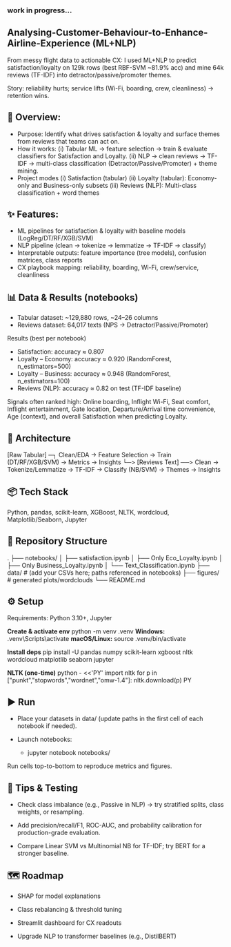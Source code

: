 ### work in progress...

## Analysing-Customer-Behaviour-to-Enhance-Airline-Experience (ML+NLP)
From messy flight data to actionable CX: I used ML+NLP to predict satisfaction/loyalty on 129k rows (best RBF-SVM ~81.9% acc) and mine 64k reviews (TF-IDF) into detractor/passive/promoter themes. 

Story: reliability hurts; service lifts (Wi-Fi, boarding, crew, cleanliness) → retention wins.

## 🚀 Overview:
- Purpose: Identify what drives satisfaction & loyalty and surface themes from reviews that teams can act on.
- How it works:
  (i) Tabular ML → feature selection → train & evaluate classifiers for Satisfaction and Loyalty.
  (ii) NLP → clean reviews → TF-IDF → multi-class classification (Detractor/Passive/Promoter) + theme mining.
- Project modes
(i) Satisfaction (tabular)
(ii) Loyalty (tabular): Economy-only and Business-only subsets
(iii) Reviews (NLP): Multi-class classification + word themes

## ✨ Features:
- ML pipelines for satisfaction & loyalty with baseline models (LogReg/DT/RF/XGB/SVM)
- NLP pipeline (clean → tokenize → lemmatize → TF-IDF → classify)
- Interpretable outputs: feature importance (tree models), confusion matrices, class reports
- CX playbook mapping: reliability, boarding, Wi-Fi, crew/service, cleanliness

## 📊 Data & Results (notebooks)
- Tabular dataset: ~129,880 rows, ~24–26 columns
- Reviews dataset: 64,017 texts (NPS → Detractor/Passive/Promoter)

Results (best per notebook)
- Satisfaction: accuracy ≈ 0.807
- Loyalty – Economy: accuracy ≈ 0.920 (RandomForest, n_estimators=500)
- Loyalty – Business: accuracy ≈ 0.948 (RandomForest, n_estimators=100)
- Reviews (NLP): accuracy ≈ 0.82 on test (TF-IDF baseline)

Signals often ranked high: Online boarding, Inflight Wi-Fi, Seat comfort, Inflight entertainment, Gate location, Departure/Arrival time convenience, Age (context), and overall Satisfaction when predicting Loyalty.

## 🧱 Architecture
[Raw Tabular] ─┐    Clean/EDA → Feature Selection → Train (DT/RF/XGB/SVM) → Metrics → Insights
                └─> 
[Reviews Text] ──> Clean → Tokenize/Lemmatize → TF-IDF → Classify (NB/SVM) → Themes → Insights

## 📦 Tech Stack

Python, pandas, scikit-learn, XGBoost, NLTK, wordcloud, Matplotlib/Seaborn, Jupyter

## 📁 Repository Structure
.
├── notebooks/
│   ├── satisfaction.ipynb
│   ├── Only Eco_Loyalty.ipynb
│   ├── Only Business_Loyalty.ipynb
│   └── Text_Classification.ipynb
├── data/            # (add your CSVs here; paths referenced in notebooks)
├── figures/         # generated plots/wordclouds
└── README.md

## ⚙️ Setup

Requirements: Python 3.10+, Jupyter

**Create & activate env**
python -m venv .venv
**Windows:**
.venv\Scripts\activate
**macOS/Linux:**
source .venv/bin/activate

**Install deps**
pip install -U pandas numpy scikit-learn xgboost nltk wordcloud matplotlib seaborn jupyter

**NLTK (one-time)**
python - <<'PY'
import nltk
for p in ["punkt","stopwords","wordnet","omw-1.4"]:
    nltk.download(p)
PY

## ▶️ Run

- Place your datasets in data/ (update paths in the first cell of each notebook if needed).

- Launch notebooks:

  - jupyter notebook notebooks/


Run cells top-to-bottom to reproduce metrics and figures.

## 🧪 Tips & Testing

- Check class imbalance (e.g., Passive in NLP) → try stratified splits, class weights, or resampling.

- Add precision/recall/F1, ROC-AUC, and probability calibration for production-grade evaluation.

- Compare Linear SVM vs Multinomial NB for TF-IDF; try BERT for a stronger baseline.

## 🗺️ Roadmap

- SHAP for model explanations

- Class rebalancing & threshold tuning

- Streamlit dashboard for CX readouts

- Upgrade NLP to transformer baselines (e.g., DistilBERT)


